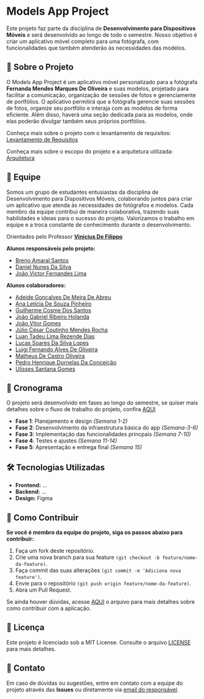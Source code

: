 # Models App Project

Este projeto faz parte da disciplina de **Desenvolvimento para Dispositivos Móveis** e será desenvolvido ao longo de todo o semestre. Nosso objetivo é criar um aplicativo móvel completo para uma fotógrafa, com funcionalidades que também atenderão às necessidades das modelos.

## 📱 Sobre o Projeto

O Models App Project é um aplicativo móvel personalizado para a fotógrafa **Fernanda Mendes Marques De Oliveira** e suas modelos, projetado para facilitar a comunicação, organização de sessões de fotos e gerenciamente de portfólios. O aplicativo permitirá que a fotógrafa gerencie suas sessões de fotos, organize seu portfólio e interaja com as modelos de forma eficiente. Além disso, haverá uma seção dedicada para as modelos, onde elas poderão divulgar também seus próprios portfólios.

Conheça mais sobre o projeto com o levantamento de requisitos:
[Levantamento de Requisitos](./docs/requirements.md)

Conheça mais sobre o escopo do projeto e a arquitetura utilizada:
[Arquitetura](./docs/architecture.md)

## 👥 Equipe

Somos um grupo de estudantes entusiastas da disciplina de Desenvolvimento para Dispositivos Móveis, colaborando juntos para criar um aplicativo que atenda às necessidades de fotógrafos e modelos. Cada membro da equipe contribui de maneira colaborativa, trazendo suas habilidades e ideias para o sucesso do projeto. Valorizamos o trabalho em equipe e a troca constante de conhecimento durante o desenvolvimento.

Orientados pelo Professor **[Vinicius De Filippo](https://github.com/viniciusdefilippo)**

**Alunos responsáveis pelo projeto:**

- [Breno Amaral Santos](https://github.com/DevBrenoSantos)
- [Daniel Nunes Da Silva](https://github.com/includeDaniel)
- [João Victor Fernandes Lima](https://github.com/Lima-Developer)

**Alunos colaboradores:**

- [Adeide Gonçalves De Meira De Abreu](https://github.com/AdeideDev)
- [Ana Letícia De Souza Pinheiro](https://github.com/AnaSouzaPinheiro)
- [Guilherme Cosme Dos Santos](...)
- [João Gabriel Ribeiro Holanda](https://github.com/JaoNotLitz)
- [João Vitor Gomes](https://github.com/joaovitorgsoliv06)
- [Júlio César Coutinho Mendes Rocha](https://github.com/Allfread)
- [Luan Tadeu Lima Rezende Dias](https://github.com/LuanTadeu36)
- [Lucas Soares Da Silva Lopes](https://github.com/dinastiadoge)
- [Luigi Fernando Alves De Oliveira](https://github.com/Luigifao)
- [Matheus De Castro Oliveira](https://github.com/Matheus10772)
- [Pedro Henrique Dornelas Da Conceição](https://github.com/PDornn)
- [Ulisses Santana Gomes](https://github.com/Lulki)

## 📅 Cronograma

O projeto será desenvolvido em fases ao longo do semestre, se quiser mais detalhes sobre o fluxo de trabalho do projeto, confira [AQUI](./docs/roadmap.md)

- **Fase 1**: Planejamento e design *(Semana 1-2)*
- **Fase 2**: Desenvolvimento da infraestrutura básica do app *(Semana-3-6)*
- **Fase 3**: Implementação das funcionalidades princpais *(Semana 7-10)*
- **Fase 4**: Testes e ajustes *(Semana 11-14)*
- **Fase 5**: Apresentação e entrega final *(Semana 15)*

## 🛠️ Tecnologias Utilizadas

- **Frontend:** ...
- **Backend:** ...
- **Design:** Figma

## 🚀 Como Contribuir

**Se você é membro da equipe do projeto, siga os passos abaixo para contribuir:**

1. Faça um fork deste repositório.
2. Crie uma nova branch para sua feature ```(git checkout -b feature/nome-da-feature)```.
3. Faça commit das suas alterações ```(git commit -m 'Adiciona nova feature')```.
4. Envie para o repositório ```(git push origin feature/nome-da-feature)```.
5. Abra um Pull Request.

Se ainda houver dúvidas, acesse [AQUI](./docs/contributing.md) o arquivo para mais detalhes sobre como contribuir com a aplicação.

## 📄 Licença

Este projeto é licenciado sob a MIT License. Consulte o arquivo [LICENSE](./LICENSE.txt) para mais detalhes.

## 📝 Contato

Em caso de dúvidas ou sugestões, entre em contato com a equipe do projeto através das **Issues** ou diretamente via [email do responsável](contato.brenoamaral.s@gmail.com).